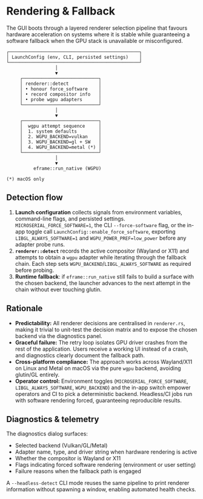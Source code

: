 # Rendering & Fallback

The GUI boots through a layered renderer selection pipeline that favours hardware acceleration on systems where it is stable while guaranteeing a software fallback when the GPU stack is unavailable or misconfigured.

```
┌────────────────────────────────────────────────┐
│ LaunchConfig (env, CLI, persisted settings)    │
└────────────────────────────────────────────────┘
                  │
                  ▼
     ┌────────────────────────────┐
     │ renderer::detect           │
     │ • honour force_software    │
     │ • record compositor info   │
     │ • probe wgpu adapters      │
     └────────────────────────────┘
                  │
                  ▼
     ┌────────────────────────────┐
     │  wgpu attempt sequence     │
     │  1. system defaults        │
     │  2. WGPU_BACKEND=vulkan    │
     │  3. WGPU_BACKEND=gl + SW   │
     │  4. WGPU_BACKEND=metal (*) │
     └────────────────────────────┘
                  │
                  ▼
          eframe::run_native (WGPU)

(*) macOS only
```

## Detection flow

1. **Launch configuration** collects signals from environment variables, command-line flags, and persisted settings. `MICROSERIAL_FORCE_SOFTWARE=1`, the CLI `--force-software` flag, or the in-app toggle call `LaunchConfig::enable_force_software`, exporting `LIBGL_ALWAYS_SOFTWARE=1` and `WGPU_POWER_PREF=low_power` before any adapter probe runs.
2. **`renderer::detect`** records the active compositor (Wayland or X11) and attempts to obtain a `wgpu` adapter while iterating through the fallback chain. Each step sets `WGPU_BACKEND`/`LIBGL_ALWAYS_SOFTWARE` as required before probing.
3. **Runtime fallback**: if `eframe::run_native` still fails to build a surface with the chosen backend, the launcher advances to the next attempt in the chain without ever touching glutin.

## Rationale

- **Predictability:** All renderer decisions are centralised in `renderer.rs`, making it trivial to unit-test the decision matrix and to expose the chosen backend via the diagnostics panel.
- **Graceful failure:** The retry loop isolates GPU driver crashes from the rest of the application. Users receive a working UI instead of a crash, and diagnostics clearly document the fallback path.
- **Cross-platform compliance:** The approach works across Wayland/X11 on Linux and Metal on macOS via the pure `wgpu` backend, avoiding glutin/GL entirely.
- **Operator control:** Environment toggles (`MICROSERIAL_FORCE_SOFTWARE`, `LIBGL_ALWAYS_SOFTWARE`, `WGPU_BACKEND`) and the in-app switch empower operators and CI to pick a deterministic backend. Headless/CI jobs run with software rendering forced, guaranteeing reproducible results.

## Diagnostics & telemetry

The diagnostics dialog surfaces:

- Selected backend (Vulkan/GL/Metal)
- Adapter name, type, and driver string when hardware rendering is active
- Whether the compositor is Wayland or X11
- Flags indicating forced software rendering (environment or user setting)
- Failure reasons when the fallback path is engaged

A `--headless-detect` CLI mode reuses the same pipeline to print renderer information without spawning a window, enabling automated health checks.
